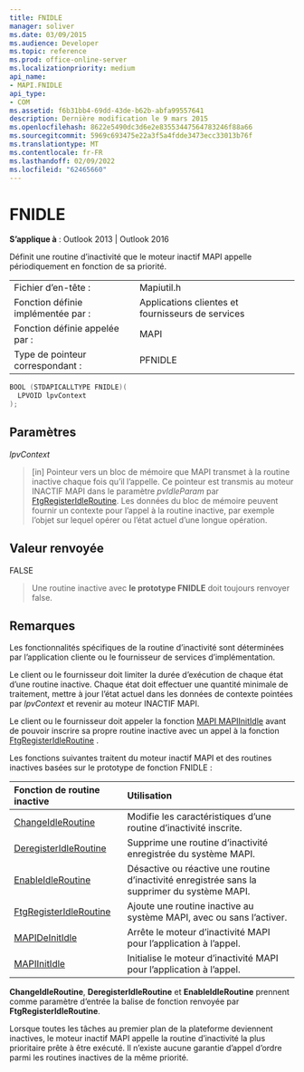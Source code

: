 ```yaml
---
title: FNIDLE
manager: soliver
ms.date: 03/09/2015
ms.audience: Developer
ms.topic: reference
ms.prod: office-online-server
ms.localizationpriority: medium
api_name:
- MAPI.FNIDLE
api_type:
- COM
ms.assetid: f6b31bb4-69dd-43de-b62b-abfa99557641
description: Dernière modification le 9 mars 2015
ms.openlocfilehash: 8622e5490dc3d6e2e83553447564783246f88a66
ms.sourcegitcommit: 5969c693475e22a3f5a4fdde3473ecc33013b76f
ms.translationtype: MT
ms.contentlocale: fr-FR
ms.lasthandoff: 02/09/2022
ms.locfileid: "62465660"
---
```

# <a name="fnidle"></a>FNIDLE
 
**S’applique à** : Outlook 2013 | Outlook 2016 
  
Définit une routine d’inactivité que le moteur inactif MAPI appelle périodiquement en fonction de sa priorité. 
  
|||
|:-----|:-----|
|Fichier d’en-tête :  <br/> |Mapiutil.h  <br/> |
|Fonction définie implémentée par :  <br/> |Applications clientes et fournisseurs de services  <br/> |
|Fonction définie appelée par :  <br/> |MAPI  <br/> |
|Type de pointeur correspondant :  <br/> |PFNIDLE  <br/> |
   
```cpp
BOOL (STDAPICALLTYPE FNIDLE)(
  LPVOID lpvContext
);
```

## <a name="parameters"></a>Paramètres

 _lpvContext_
  
> [in] Pointeur vers un bloc de mémoire que MAPI transmet à la routine inactive chaque fois qu’il l’appelle. Ce pointeur est transmis au moteur INACTIF MAPI dans le paramètre _pvIdleParam_ par [FtgRegisterIdleRoutine](ftgregisteridleroutine.md). Les données du bloc de mémoire peuvent fournir un contexte pour l’appel à la routine inactive, par exemple l’objet sur lequel opérer ou l’état actuel d’une longue opération.
    
## <a name="return-value"></a>Valeur renvoyée

FALSE 
  
> Une routine inactive avec **le prototype FNIDLE** doit toujours renvoyer false. 
    
## <a name="remarks"></a>Remarques

Les fonctionnalités spécifiques de la routine d’inactivité sont déterminées par l’application cliente ou le fournisseur de services d’implémentation. 
  
Le client ou le fournisseur doit limiter la durée d’exécution de chaque état d’une routine inactive. Chaque état doit effectuer une quantité minimale de traitement, mettre à jour l’état actuel dans les données de contexte pointées par  _lpvContext_ et revenir au moteur INACTIF MAPI. 
  
Le client ou le fournisseur doit appeler la fonction [MAPI MAPIInitIdle](mapiinitidle.md) avant de pouvoir inscrire sa propre routine inactive avec un appel à la fonction [FtgRegisterIdleRoutine](ftgregisteridleroutine.md) . 
  
Les fonctions suivantes traitent du moteur inactif MAPI et des routines inactives basées sur le prototype de fonction FNIDLE : 
  
|**Fonction de routine inactive**|**Utilisation**|
|:-----|:-----|
|[ChangeIdleRoutine](changeidleroutine.md) <br/> |Modifie les caractéristiques d’une routine d’inactivité inscrite.  <br/> |
|[DeregisterIdleRoutine](deregisteridleroutine.md) <br/> |Supprime une routine d’inactivité enregistrée du système MAPI.  <br/> |
|[EnableIdleRoutine](enableidleroutine.md) <br/> |Désactive ou réactive une routine d’inactivité enregistrée sans la supprimer du système MAPI.  <br/> |
|[FtgRegisterIdleRoutine](ftgregisteridleroutine.md) <br/> |Ajoute une routine inactive au système MAPI, avec ou sans l’activer.  <br/> |
|[MAPIDeInitIdle](mapideinitidle.md) <br/> |Arrête le moteur d’inactivité MAPI pour l’application à l’appel.  <br/> |
|[MAPIInitIdle](mapiinitidle.md) <br/> |Initialise le moteur d’inactivité MAPI pour l’application à l’appel.  <br/> |
   
**ChangeIdleRoutine**, **DeregisterIdleRoutine** et **EnableIdleRoutine** prennent comme paramètre d’entrée la balise de fonction renvoyée par **FtgRegisterIdleRoutine**. 
  
Lorsque toutes les tâches au premier plan de la plateforme deviennent inactives, le moteur inactif MAPI appelle la routine d’inactivité la plus prioritaire prête à être exécuté. Il n’existe aucune garantie d’appel d’ordre parmi les routines inactives de la même priorité. 
  

